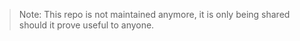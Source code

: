 > Note: This repo is not maintained anymore, it is only being shared should it prove useful to anyone.